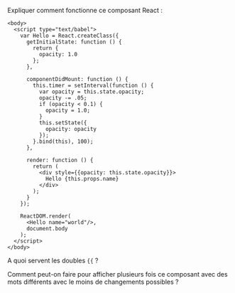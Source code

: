 Expliquer comment fonctionne ce composant React :

    <body>
      <script type="text/babel">
        var Hello = React.createClass({
          getInitialState: function () {
            return {
              opacity: 1.0
            };
          },

          componentDidMount: function () {
            this.timer = setInterval(function () {
              var opacity = this.state.opacity;
              opacity -= .05;
              if (opacity < 0.1) {
                opacity = 1.0;
              }
              this.setState({
                opacity: opacity
              });
            }.bind(this), 100);
          },

          render: function () {
            return (
              <div style={{opacity: this.state.opacity}}>
                Hello {this.props.name}
              </div>
            );
          }
        });

        ReactDOM.render(
          <Hello name="world"/>,
          document.body
        );
      </script>
    </body>

A quoi servent les doubles `{{` ?

Comment peut-on faire pour afficher plusieurs fois ce composant avec des mots différents avec le moins de changements possibles ?
